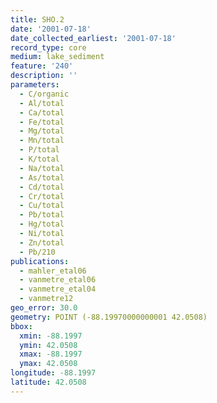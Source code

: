 ```yaml
---
title: SHO.2
date: '2001-07-18'
date_collected_earliest: '2001-07-18'
record_type: core
medium: lake_sediment
feature: '240'
description: ''
parameters:
  - C/organic
  - Al/total
  - Ca/total
  - Fe/total
  - Mg/total
  - Mn/total
  - P/total
  - K/total
  - Na/total
  - As/total
  - Cd/total
  - Cr/total
  - Cu/total
  - Pb/total
  - Hg/total
  - Ni/total
  - Zn/total
  - Pb/210
publications:
  - mahler_etal06
  - vanmetre_etal06
  - vanmetre_etal04
  - vanmetre12
geo_error: 30.0
geometry: POINT (-88.19970000000001 42.0508)
bbox:
  xmin: -88.1997
  ymin: 42.0508
  xmax: -88.1997
  ymax: 42.0508
longitude: -88.1997
latitude: 42.0508
---
```

